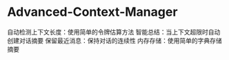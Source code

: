 # Advanced-Context-Manager
自动检测上下文长度：使用简单的令牌估算方法 智能总结：当上下文超限时自动创建对话摘要 保留最近消息：保持对话的连续性 内存存储：使用简单的字典存储摘要
